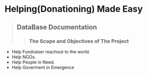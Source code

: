# **Helping(Donationing) Made Easy**

>## DataBase Documentation
 >>### The Scope and Objectives of The Project

* Help Fundraiser reachout to the world.
* Help NGOs.
* Help People in Need.
* Help Goverment in Emergence 

>>
    
